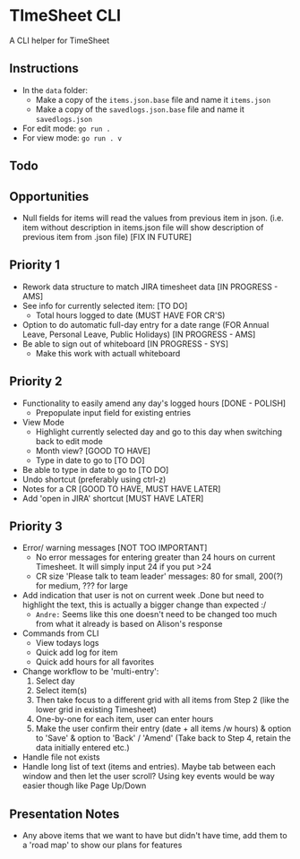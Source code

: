 # TImeSheet CLI
A CLI helper for TimeSheet

## Instructions
- In the `data` folder: 
    - Make a copy of the `items.json.base` file and name it `items.json`
    - Make a copy of the `savedlogs.json.base` file and name it `savedlogs.json`
- For edit mode: `go run .`
- For view mode: `go run . v`

## Todo

## Opportunities
- Null fields for items will read the values from previous item in json. (i.e. item without description in items.json file will show description of previous item from .json file) [FIX IN FUTURE]

## Priority 1
- Rework data structure to match JIRA timesheet data [IN PROGRESS - AMS]
- See info for currently selected item: [TO DO]
    - Total hours logged to date (MUST HAVE FOR CR'S)
- Option to do automatic full-day entry for a date range (FOR Annual Leave, Personal Leave, Public Holidays) [IN PROGRESS - AMS]
- Be able to sign out of whiteboard [IN PROGRESS - SYS]
    - Make this work with actuall whiteboard

## Priority 2
- Functionality to easily amend any day's logged hours [DONE - POLISH]
    - Prepopulate input field for existing entries
- View Mode
    - Highlight currently selected day and go to this day when switching back to edit mode
    - Month view? [GOOD TO HAVE]
    - Type in date to go to [TO DO]
- Be able to type in date to go to [TO DO]
- Undo shortcut (preferably using ctrl-z)
- Notes for a CR [GOOD TO HAVE, MUST HAVE LATER]
- Add 'open in JIRA' shortcut [MUST HAVE LATER]

## Priority 3
- Error/ warning messages [NOT TOO IMPORTANT]
    - No error messages for entering greater than 24 hours on current Timesheet. It will simply input 24 if you put >24 
    - CR size 'Please talk to team leader' messages: 80 for small, 200(?) for medium, ??? for large
- Add indication that user is not on current week .Done but need to highlight the text, this is actually a bigger change than expected :/
    - `Andre:` Seems like this one doesn't need to be changed too much from what it already is based on Alison's response
- Commands from CLI
    - View todays logs
    - Quick add log for item
    - Quick add hours for all favorites
- Change workflow to be 'multi-entry':
    1. Select day
    2. Select item(s)
    3. Then take focus to a different grid with all items from Step 2 (like the lower grid in existing Timesheet)
    4. One-by-one for each item, user can enter hours
    5. Make the user confirm their entry (date + all items /w hours) & option to 'Save' & option to 'Back' / 'Amend' (Take back to Step 4, retain the data initially entered etc.)
- Handle file not exists
- Handle long list of text (items and entries). Maybe tab between each window and then let the user scroll? Using key events would be way easier though like Page Up/Down

## Presentation Notes
- Any above items that we want to have but didn't have time, add them to a 'road map' to show our plans for features
